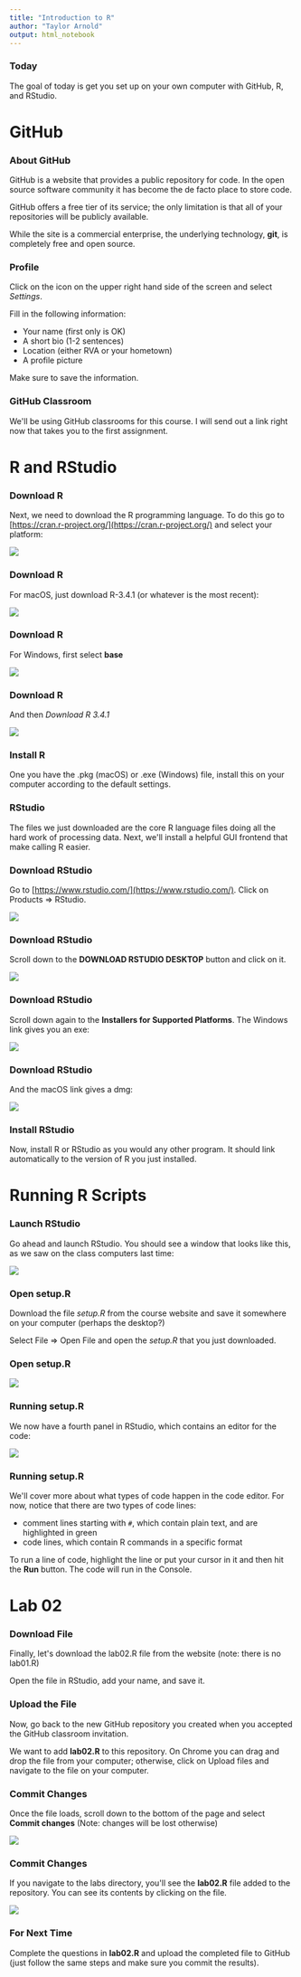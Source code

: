 ```yaml
---
title: "Introduction to R"
author: "Taylor Arnold"
output: html_notebook
---
```







### Today

The goal of today is get you set up on your own computer
with GitHub, R, and RStudio.

# GitHub

### About GitHub

GitHub is a website that provides a public repository for
code. In the open source software community it has become the
de facto place to store code.

GitHub offers a free tier of its service; the only limitation
is that all of your repositories will be publicly available.

While the site is a commercial enterprise, the underlying
technology, **git**, is completely free and open source.

### Profile

Click on the icon on the upper right hand side of the screen and
select *Settings*.

Fill in the following information:

- Your name (first only is OK)
- A short bio (1-2 sentences)
- Location (either RVA or your hometown)
- A profile picture

Make sure to save the information.

### GitHub Classroom

We'll be using GitHub classrooms for this course. I will send
out a link right now that takes you to the first assignment.

# R and RStudio

### Download R

Next, we need to download the R programming language. To do
this go to [https://cran.r-project.org/](https://cran.r-project.org/)
and select your platform:

![](../assets/img/cran01.jpeg)

### Download R

For macOS, just download R-3.4.1 (or whatever is the most recent):

![](../assets/img/cran02.jpeg)

### Download R

For Windows, first select **base**

![](../assets/img/cran03.jpeg)

### Download R

And then *Download R 3.4.1*

![](../assets/img/cran04.jpeg)

### Install R

One you have the .pkg (macOS) or .exe (Windows) file,
install this on your computer according to the default
settings.

### RStudio

The files we just downloaded are the core R language files
doing all the hard work of processing data. Next, we'll
install a helpful GUI frontend that make calling R easier.

### Download RStudio

Go to [https://www.rstudio.com/](https://www.rstudio.com/).
Click on Products => RStudio.

![](../assets/img/rstudio01.jpeg)

### Download RStudio

Scroll down to the **DOWNLOAD RSTUDIO DESKTOP** button
and click on it.

![](../assets/img/rstudio02.jpeg)

### Download RStudio

Scroll down again to the **Installers for Supported Platforms**.
The Windows link gives you an exe:

![](../assets/img/rstudio03.jpeg)

### Download RStudio

And the macOS link gives a dmg:

![](../assets/img/rstudio04.jpeg)

### Install RStudio

Now, install R or RStudio as you would any other program. It
should link automatically to the version of R you just
installed.

# Running R Scripts

### Launch RStudio

Go ahead and launch RStudio. You should see a window that looks like
this, as we saw on the class computers last time:

![](../assets/img/r-interface-2016.png)

### Open setup.R

Download the file *setup.R* from the course website and save
it somewhere on your computer (perhaps the desktop?)

Select File => Open File and open the *setup.R* that you just
downloaded.

### Open setup.R

![](../assets/img/rstudio05.jpeg)

### Running setup.R

We now have a fourth panel in RStudio, which contains an editor
for the code:

![](../assets/img/intro-rstudio.png)

### Running setup.R

We'll cover more about what types of code happen in the code editor.
For now, notice that there are two types of code lines:

- comment lines starting with `#`, which contain plain text, and are highlighted in green
- code lines, which contain R commands in a specific format

To run a line of code, highlight the line or put your cursor in it
and then hit the **Run** button. The code will run in the Console.

# Lab 02

### Download File

Finally, let's download the lab02.R file from the website (note:
there is no lab01.R)

Open the file in RStudio, add your name, and save it.

### Upload the File

Now, go back to the new GitHub repository you created when you
accepted the GitHub classroom invitation.

We want to add **lab02.R** to this repository. On Chrome you can
drag and drop the file from your computer; otherwise, click on
Upload files and navigate to the file on your computer.

### Commit Changes

Once the file loads, scroll down to the bottom of the page and
select **Commit changes** (Note: changes will be lost otherwise)

![](../assets/img/github10.jpeg)

### Commit Changes

If you navigate to the labs directory, you'll see the **lab02.R**
file added to the repository. You can see its contents by clicking
on the file.

![](../assets/img/github11.jpeg)

### For Next Time

Complete the questions in **lab02.R** and upload the completed file to
GitHub (just follow the same steps and make sure you commit the
results).


